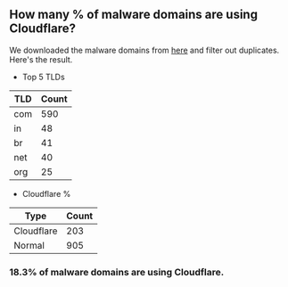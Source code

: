 ## How many % of malware domains are using Cloudflare?


We downloaded the malware domains from [here](https://urlhaus.abuse.ch) and filter out duplicates.
Here's the result.


[//]: # (start replacement)


- Top 5 TLDs

| TLD | Count |
| --- | --- |
| com | 590 |
| in | 48 |
| br | 41 |
| net | 40 |
| org | 25 |


- Cloudflare %

| Type | Count |
| --- | --- |
| Cloudflare | 203 |
| Normal | 905 |


### 18.3% of malware domains are using Cloudflare.